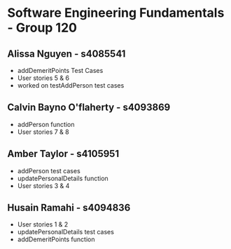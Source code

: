 # Software Engineering Fundamentals - Group 120 

## Alissa Nguyen - s4085541 
- addDemeritPoints Test Cases
- User stories 5 & 6
- worked on testAddPerson test cases

## Calvin Bayno O'flaherty - s4093869  
- addPerson function
- User stories 7 & 8

## Amber Taylor - s4105951
- addPerson test cases
- updatePersonalDetails function
- User stories 3 & 4

## Husain Ramahi - s4094836
- User stories 1 & 2
- updatePersonalDetails test cases
- addDemeritPoints function
